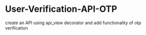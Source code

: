# User-Verification-API-OTP
create an API using api_view decorator and add functionality of otp verification
